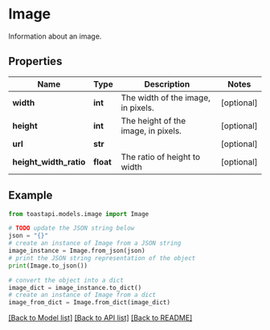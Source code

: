 # Image

Information about an image.

## Properties

Name | Type | Description | Notes
------------ | ------------- | ------------- | -------------
**width** | **int** | The width of the image, in pixels. | [optional] 
**height** | **int** | The height of the image, in pixels. | [optional] 
**url** | **str** |  | [optional] 
**height_width_ratio** | **float** | The ratio of height to width | [optional] 

## Example

```python
from toastapi.models.image import Image

# TODO update the JSON string below
json = "{}"
# create an instance of Image from a JSON string
image_instance = Image.from_json(json)
# print the JSON string representation of the object
print(Image.to_json())

# convert the object into a dict
image_dict = image_instance.to_dict()
# create an instance of Image from a dict
image_from_dict = Image.from_dict(image_dict)
```
[[Back to Model list]](../README.md#documentation-for-models) [[Back to API list]](../README.md#documentation-for-api-endpoints) [[Back to README]](../README.md)


